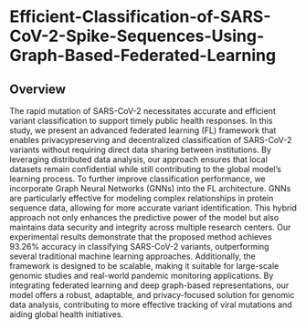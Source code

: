# Efficient-Classification-of-SARS-CoV-2-Spike-Sequences-Using-Graph-Based-Federated-Learning
## Overview
The rapid mutation of SARS-CoV-2 necessitates accurate and efficient variant classification to support timely public health responses. In this study, we present an advanced federated learning (FL) framework that enables privacypreserving and decentralized classification of SARS-CoV-2 variants without requiring direct data sharing between institutions. By leveraging distributed data analysis, our approach ensures that local datasets remain confidential while still contributing to the global model’s learning process. To further improve classification performance, we incorporate Graph Neural Networks (GNNs) into the FL architecture. GNNs are particularly effective for modeling complex relationships in protein sequence data, allowing for more accurate variant identification. This hybrid approach not only enhances the predictive power of the model but also maintains data security and integrity across multiple research centers. Our experimental results demonstrate that the proposed method achieves 93.26% accuracy in classifying SARS-CoV-2 variants, outperforming several traditional machine learning approaches. Additionally, the framework is designed to be scalable, making it suitable for large-scale genomic studies and real-world pandemic monitoring applications. By integrating federated learning and deep graph-based representations, our model offers a robust, adaptable, and privacy-focused solution for genomic data analysis, contributing to more effective tracking of viral mutations and aiding global health initiatives.



